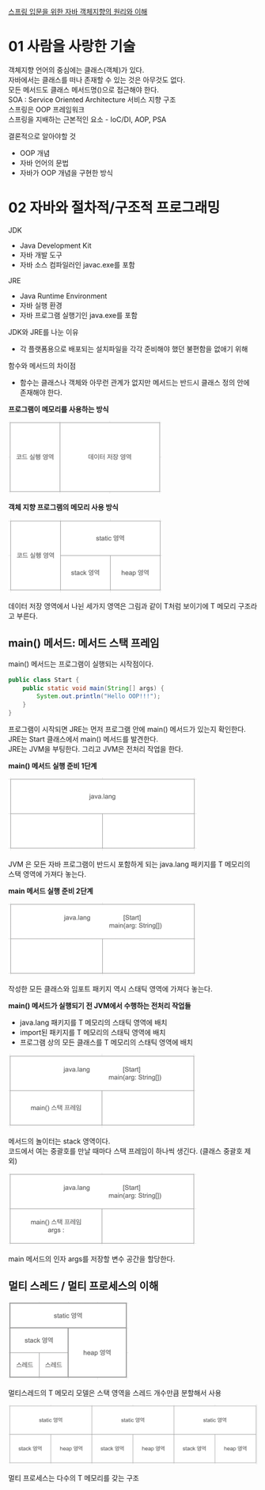 [스프링 입문을 위한 자바 객체지향의 원리와 이해](https://ebook-product.kyobobook.co.kr/dig/epd/ebook/4808998139940)

# 01 사람을 사랑한 기술
객체지향 언어의 중심에는 클래스(객체)가 있다.<br>
자바에서는 클래스를 떠나 존재할 수 있는 것은 아무것도 없다.<br>
모든 메서드도 클래스 메서드명()으로 접근해야 한다.<br>
SOA : Service Oriented Architecture 서비스 지향 구조<br>
스프링은 OOP 프레임워크<br>
스프링을 지배하는 근본적인 요소 - IoC/DI, AOP, PSA

결론적으로 알아야할 것
- OOP 개념
- 자바 언어의 문법
- 자바가 OOP 개념을 구현한 방식

# 02 자바와 절차적/구조적 프로그래밍

JDK
- Java Development Kit
- 자바 개발 도구
- 자바 소스 컴파일러인 javac.exe를 포함

JRE
- Java Runtime Environment
- 자바 실행 환경
- 자바 프로그램 실행기인 java.exe를 포함

JDK와 JRE를 나눈 이유
- 각 플랫폼용으로 배포되는 설치파일을 각각 준비해야 했던 불편함을 없애기 위해

함수와 메서드의 차이점
- 함수는 클래스나 객체와 아무런 관계가 없지만 메서드는 반드시 클래스 정의 안에 존재해야 한다.

**프로그램이 메모리를 사용하는 방식**

![](../images/프로그램이메모리를사용하는방식.png)

**객체 지향 프로그램의 메모리 사용 방식**

![](../images/객체지향프로그램의메모리사용방식.png)

데이터 저장 영역에서 나뉜 세가지 영역은 그림과 같이 T처럼 보이기에 T 메모리 구조라고 부른다.

## main() 메서드: 메서드 스택 프레임
main() 메서드는 프로그램이 실행되는 시작점이다.

```java
public class Start {
    public static void main(String[] args) {
        System.out.println("Hello OOP!!!");
    }
}
```

프로그램이 시작되면 JRE는 먼저 프로그램 안에 main() 메서드가 있는지 확인한다.<br>
JRE는 Start 클래스에서 main() 메서드를 발견한다.<br>
JRE는 JVM을 부팅한다. 그리고 JVM은 전처리 작업을 한다.<br>

**main() 메서드 실행 준비 1단계**

![](../images/main메서드실행준비1단계.png)

JVM 은 모든 자바 프로그램이 반드시 포함하게 되는 java.lang 패키지를 T 메모리의 스택 영역에 가져다 놓는다.

**main 메서드 실행 준비 2단계**

![](../images/main메서드실행준비2단계.png)

작성한 모든 클래스와 임포트 패키지 역시 스태틱 영역에 가져다 놓는다.

**main() 메서드가 실행되기 전 JVM에서 수행하는 전처리 작업들**
- java.lang 패키지를 T 메모리의 스태틱 영역에 배치
- import된 패키지를 T 메모리의 스태틱 영역에 배치
- 프로그램 상의 모든 클래스를 T 메모리의 스태틱 영역에 배치

![img.png](../images/main메서드스택프레임.png)

메서드의 놀이터는 stack 영역이다.<br>
코드에서 여는 중괄호를 만날 때마다 스택 프레임이 하나씩 생긴다. (클래스 중괄호 제외)

![img.png](../images/main메서드스택프레임과인자변수공간.png)

main 메서드의 인자 args를 저장할 변수 공간을 할당한다.

## 멀티 스레드 / 멀티 프로세스의 이해
![img.png](../images/멀티스레드는스택영역을스레드개수만큼분할해서사용.png)

멀티스레드의 T 메모리 모델은 스택 영역을 스레드 개수만큼 분할해서 사용

![img.png](../images/멀티프로세스는자료저장영역에다수의T메모리를사용.png)

멀티 프로세스는 다수의 T 메모리를 갖는 구조